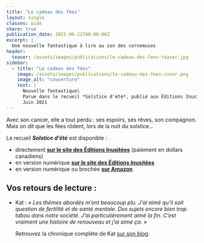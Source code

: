 ```yaml
---
title: "Le cadeau des fées"
layout: single
classes: wide
share: true
publication_date: 2021-06-21T00:00:00Z
excerpt: |
  Une nouvelle fantastique à lire au son des cornemuses
header:
  teaser: /assets/images/publications/le-cadeau-des-fees-teaser.jpg
sidebar:
  - title: "Le cadeau des fées"
    image: /assets/images/publications/le-cadeau-des-fees-cover.png
    image_alt: "couverture"
    text: |
      Nouvelle fantastique\
      Parue dans le recueil *Solstice d'été*, publié aux Éditions Inusitées\
      Juin 2021
---
```


Avec son cancer, elle a tout perdu&nbsp;: ses espoirs, ses rêves, son compagnon. Mais on dit que les fées rôdent, lors de la nuit du solstice&hellip;

Le recueil ***Solstice d'été*** est disponible :

- directement **<a href="https://editionsinusitees.com/?product=prevente-collectif-du-solstice-dete-nouvelles-fantastiques" target="_blank">sur le site des Éditions Inusitées</a>** (paiement en dollars canadiens)
- en version numérique **<a href="https://www.kobo.com/fr/fr/ebook/solstice-d-ete-nouvelles-fantastiques" target="_blank">sur le site des Éditions Inusitées</a>**
- en version numérique ou brochée **<a href="https://www.amazon.fr/Solstice-d%C3%A9t%C3%A9-nouvelles-fantastiques-Collectif/dp/2925137059/" target="_blank">sur Amazon</a>**


## Vos retours de lecture :

- Kat : *«&nbsp;Les thèmes abordés m’ont beaucoup plu. J’ai aimé qu’il soit question de fertilité et de santé mentale. Des sujets encore bien trop tabou dans notre société. J’ai particulièrement aimé la fin. C’est vraiment une histoire de renouveau et j’ai aimé ça.&nbsp;»*

    Retrouvez la chronique complète de Kat <a href="https://laviedekat.wordpress.com/2021/06/21/service-presse-collectif-du-solstice-dete-nouvelles-fantastiques-par-un-collectif-dauteurs/" target="_blank">sur son blog</a>.
